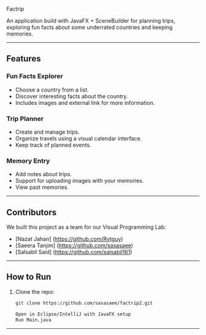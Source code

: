 Factrip

An application build with JavaFX + SceneBuilder for planning trips, exploring fun facts about some underrated countries and keeping memories.

---

## Features

### Fun Facts Explorer
- Choose a country from a list.
- Discover interesting facts about the country.
- Includes images and external link for more information.

### Trip Planner
- Create and manage trips.
- Organize travels using a visual calendar interface.
- Keep track of planned events.

### Memory Entry
- Add notes about trips.
- Support for uploading images with your memories.
- View past memories.

---

## Contributors
We built this project as a team for our Visual Programming Lab:

- [Nazat Jahan] (https://github.com/Rytguy)  
- [Saeera Tanjim] (https://github.com/sasasaee)  
- [Salsabil Said] (https://github.com/salsabil161)

---

## How to Run
1. Clone the repo:
   ```bash
   git clone https://github.com/sasasaee/factrip2.git

   Open in Eclipse/IntelliJ with JavaFX setup
   Run Main.java
---